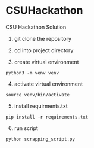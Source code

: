 # CSUHackathon
CSU Hackathon Solution
1. git clone the repository

2. cd into project directory

3. create virtual environment
```
python3 -m venv venv
```
4. activate virtual environment
```
source venv/bin/activate
```
5. install requirments.txt
```
pip install -r requirements.txt
```
6. run script
```
python scrapping_script.py
```
